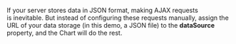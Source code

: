 If&nbsp;your server stores data in&nbsp;JSON format, making AJAX requests is&nbsp;inevitable. But instead of&nbsp;configuring these requests manually, assign the URL of&nbsp;your data storage (in&nbsp;this demo, a&nbsp;JSON file) to&nbsp;the **dataSource** property, and the Chart will do&nbsp;the rest.